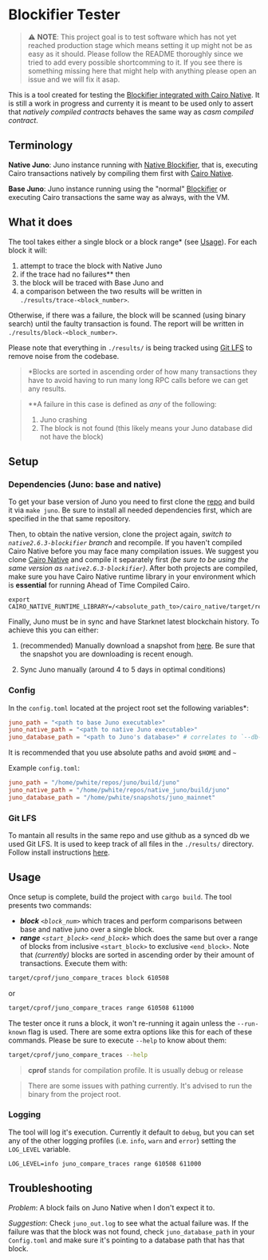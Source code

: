 # Blockifier Tester

> ⚠️ **NOTE**: This project goal is to test software which has not yet reached production stage which means setting it up might not be as easy as it should. Please follow the README thoroughly since we tried to add every possible shortcomming to it. If you see there is something missing here that might help with anything please open an issue and we will fix it asap.

This is a tool created for testing the [Blockifier integrated with Cairo Native](https://github.com/NethermindEth/blockifier). It is still a work in progress and currenty it is meant to be used only to assert that _natively compiled contracts_ behaves the same way as _casm compiled contract_.

## Terminology

**Native Juno**: Juno instance running with [Native Blockifier](https://github.com/NethermindEth/blockifier), that is, executing Cairo transactions natively by compiling them first with [Cairo Native](https://github.com/lambdaclass/cairo_native).

**Base Juno**: Juno instance running using the "normal" [Blockifier](https://github.com/starkware-libs/blockifier) or executing Cairo transactions the same way as always, with the VM.

## What it does

The tool takes either a single block or a block range\* (see [Usage](#usage)).
For each block it will:

1. attempt to trace the block with Native Juno
2. if the trace had no failures\*\* then
3. the block will be traced with Base Juno and
4. a comparison between the two results will be written in `./results/trace-<block_number>`.

Otherwise, if there was a failure, the block will be scanned (using binary search) until the faulty transaction is found. The report will be written in `./results/block-<block_number>`.

Please note that everything in `./results/` is being tracked using [Git LFS](#git-lfs) to remove noise from the codebase.

> \*Blocks are sorted in ascending order of how many transactions they have to avoid having to run many long RPC calls before we can get any results.

> \*\*A failure in this case is defined as _any_ of the following:
>
> 1. Juno crashing
> 2. The block is not found (this likely means your Juno database did not have the block)

## Setup

### Dependencies (Juno: base and native)

To get your base version of Juno you need to first clone the [repo](https://github.com/NethermindEth/juno) and build it via `make juno`. Be sure to install all needed dependencies first, which are specified in the that same repository.

Then, to obtain the native version, clone the project again, _switch to `native2.6.3-blockifier` branch_ and recompile. If you haven't compiled Cairo Native before you may face many compilation issues. We suggest you clone [Cairo Native](https://github.com/lambdaclass/cairo_native) and compile it separately first _(be sure to be using the same version as `native2.6.3-blockifier`)_. After both projects are compiled, make sure you have Cairo Native runtime library in your environment which is **essential** for running Ahead of Time Compiled Cairo.

```
export CAIRO_NATIVE_RUNTIME_LIBRARY=/<absolute_path_to>/cairo_native/target/release/libcairo_native_runtime.a
```

Finally, Juno must be in sync and have Starknet latest blockchain history. To achieve this you can either:

1. (recommended) Manually download a snapshot from [here](https://github.com/NethermindEth/juno). Be sure that the snapshot you are downloading is recent enough.

2. Sync Juno manually (around 4 to 5 days in optimal conditions)

### Config

In the `config.toml` located at the project root set the following variables\*:

```toml
juno_path = "<path to base Juno executable>"
juno_native_path = "<path to native Juno executable>"
juno_database_path = "<path to Juno's database>" # correlates to `--db-path` argument passed to Juno
```

It is recommended that you use absolute paths and avoid `$HOME` and `~`

Example `config.toml`:

```toml
juno_path = "/home/pwhite/repos/juno/build/juno"
juno_native_path = "/home/pwhite/repos/native_juno/build/juno"
juno_database_path = "/home/pwhite/snapshots/juno_mainnet"
```

### Git LFS

To mantain all results in the same repo and use github as a synced db we used Git LFS. It is used to keep track of all files in the `./results/` directory. Follow install instructions [here](https://git-lfs.com/).

## Usage

Once setup is complete, build the project with `cargo build`. The tool presents two commands:

- _**block** `<block_num>`_ which traces and perform comparisons between base and native juno over a single block.
- _**range** `<start_block>` `<end_block>`_ which does the same but over a range of blocks from inclusive `<start_block>` to exclusive `<end_block>`. Note that _(currently)_ blocks are sorted in ascending order by their amount of transactions.
  Execute them with:

```bash
target/cprof/juno_compare_traces block 610508
```

or

```bash
target/cprof/juno_compare_traces range 610508 611000
```

The tester once it runs a block, it won't re-running it again unless the `--run-known` flag is used.
There are some extra options like this for each of these commands. Please be sure to execute `--help` to know about them:

```bash
target/cprof/juno_compare_traces --help
```

> **cprof** stands for compilation profile. It is usually debug or release

> There are some issues with pathing currently. It's advised to run the binary from the project root.

### Logging

The tool will log it's execution. Currently it default to `debug`, but you can set any of the other logging profiles (i.e. `info`, `warn` and `error`) setting the `LOG_LEVEL` variable.

```
LOG_LEVEL=info juno_compare_traces range 610508 611000
```

## Troubleshooting

_Problem_: A block fails on Juno Native when I don't expect it to.

_Suggestion_: Check `juno_out.log` to see what the actual failure was. If the failure was that the block was not found, check `juno_database_path` in your `Config.toml` and make sure it's pointing to a database path that has that block.
